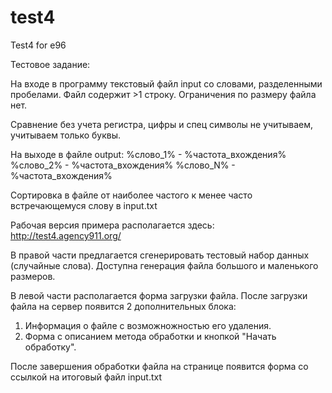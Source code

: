 # test4
Test4 for e96

Тестовое задание: 

На входе в программу текстовый файл input со словами, разделенными пробелами. 
Файл содержит >1 строку. Ограничения по размеру файла нет. 

Сравнение без учета регистра, цифры и спец символы не учитываем, учитываем только буквы.

На выходе в файле output:
%слово_1% - %частота_вхождения%
%слово_2% - %частота_вхождения%
%слово_N% - %частота_вхождения%

Сортировка в файле от наиболее частого к менее часто встречающемуся слову в input.txt


Рабочая версия примера располагается здесь: http://test4.agency911.org/

В правой части предлагается сгенерировать тестовый набор данных (случайные слова). Доступна генерация файла большого и маленького размеров.

В левой части располагается форма загрузки файла. После загрузки файла на сервер появится 2 дополнительных блока: 
1. Информация о файле с возможножностью его удаления.
2. Форма с описанием метода обработки и кнопкой "Начать обработку".

После завершения обработки файла на странице появится форма со ссылкой на итоговый файл input.txt

